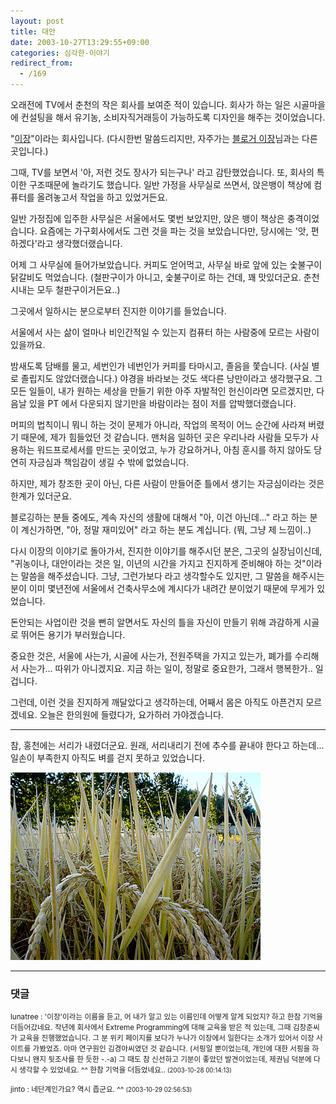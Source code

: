 ```yaml
---
layout: post
title: 대안
date: 2003-10-27T13:29:55+09:00
categories: 심각한-이야기
redirect_from:
  - /169
---
```


오래전에 TV에서 춘천의 작은 회사를 보여준 적이 있습니다. 회사가 하는 일은 시골마을에 컨설팅을 해서 유기농, 소비자직거래등이 가능하도록 디자인을 해주는 것이었습니다.

"<a href="http://www.e-jang.net" target=bb>이장</a>"이라는 회사입니다. (다시한번 말씀드리지만, 자주가는 <a href="http://ejang.new21.org/blog/b2/" target=bb>블로거 이장</a>님과는 다른 곳입니다.)

그때, TV를 보면서 '아, 저런 것도 장사가 되는구나' 라고 감탄했었습니다. 또, 회사의 특이한 구조때문에 놀라기도 했습니다. 일반 가정을 사무실로 쓰면서, 앉은뱅이 책상에 컴퓨터를 올려놓고서 작업을 하고 있었거든요.

일반 가정집에 입주한 사무실은 서울에서도 몇번 보았지만, 앉은 뱅이 책상은 충격이었습니다. 요즘에는 가구회사에서도 그런 것을 파는 것을 보았습니다만, 당시에는 '앗, 편하겠다'라고 생각했더랬습니다.

어제 그 사무실에 들어가보았습니다. 커피도 얻어먹고, 사무실 바로 앞에 있는 숯불구이 닭갈비도 먹었습니다. (철판구이가 아니고, 숯불구이로 하는 건데, 꽤 맛있더군요. 춘천시내는 모두 철판구이거든요..)

그곳에서 일하시는 분으로부터 진지한 이야기를 들었습니다.

서울에서 사는 삶이 얼마나 비인간적일 수 있는지 컴퓨터 하는 사람중에 모르는 사람이 있을까요.

밤새도록 담배를 물고, 세번인가 네번인가 커피를 타마시고, 졸음을 쫓습니다. (사실 별로 졸립지도 않았더랬습니다.) 야경을 바라보는 것도 색다른 낭만이라고 생각했구요. 그 모든 일들이, 내가 원하는 세상을 만들기 위한 아주 자발적인 헌신이라면 모르겠지만, 다음날 있을 PT 에서 다운되지 않기만을 바람이라는 점이 저를 압박했더랬습니다.

머피의 법칙이니 뭐니 하는 것이 문제가 아니라, 작업의 목적이 어느 순간에 사라져 버렸기 때문에, 제가 힘들었던 것 같습니다. 맨처음 일하던 곳은 우리나라 사람들 모두가 사용하는 워드프로세서를 만드는 곳이었고, 누가 강요하거나, 아침 훈시를 하지 않아도 당연히 자긍심과 책임감이 생길 수 밖에 없었습니다.

하지만, 제가 창조한 곳이 아닌, 다른 사람이 만들어준 틀에서 생기는 자긍심이라는 것은 한계가 있더군요.

블로깅하는 분들 중에도, 계속 자신의 생활에 대해서 "아, 이건 아닌데..." 라고 하는 분이 계신가하면, "아, 정말 재미있어" 라고 하는 분도 계십니다. (뭐, 그냥 제 느낌이..)

다시 이장의 이야기로 돌아가서, 진지한 이야기를 해주시던 분은, 그곳의 실장님이신데, "귀농이나, 대안이라는 것은 일, 이년의 시간을 가지고 진지하게 준비해야 하는 것"이라는 말씀을 해주셨습니다. 그냥, 그런가보다 라고 생각할수도 있지만, 그 말씀을 해주시는 분이 이미 몇년전에 서울에서 건축사무소에 계시다가 내려간 분이었기 때문에 무게가 있었습니다.

돈안되는 사업이란 것을 뻔히 알면서도 자신의 틀을 자신이 만들기 위해 과감하게 시골로 뛰어든 용기가 부러웠습니다.

중요한 것은, 서울에 사는가, 시골에 사는가, 전원주택을 가지고 있는가, 폐가를 수리해서 사는가... 따위가 아니겠지요. 지금 하는 일이, 정말로 중요한가, 그래서 행복한가.. 일겁니다.

그런데, 이런 것을 진지하게 깨달았다고 생각하는데, 어째서 몸은 아직도 아픈건지 모르겠네요. 오늘은 한의원에 들렸다가, 요가하러 가야겠습니다.

---

참, 홍천에는 서리가 내렸더군요. 원래, 서리내리기 전에 추수를 끝내야 한다고 하는데... 일손이 부족한지 아직도 벼를 걷지 못하고 있었습니다.

![ ](/assets/media/logs_archives_DSC02293.jpg)

* * *

### 댓글



<!--- cmt:377 --->
<!--- mail: --->
<!--- parent:0 --->

<small>lunatree : '이장'이라는 이름을 듣고, 어 내가 알고 있는 이름인데 어떻게 알게 되었지? 하고 한참 기억을 더듬어갔네요.  작년에 회사에서 Extreme Programming에 대해 교육을 받은 적 있는데, 그때 김창준씨가 교육을 진행했었습니다.  그 분 위키 페이지를 보다가 누나가 이장에서 일한다는 소개가 있어서 이장 사이트를 가봤었죠. 아마 연구원인 김경아씨였던 것 같습니다. (서핑일 뿐이었는데, 개인에 대한 서핑을 하다보니 왠지 뒷조사를 한 듯한 -.-a)  그 때도 참 신선하고 기분이 좋았던 발견이었는데, 제권님 덕분에 다시 생각할 수 있었네요. ^^ 한참 기억을 더듬었네요.. <small>(2003-10-28 00:14:13)</small></small>


<!--- cmt:378 --->
<!--- mail: --->
<!--- parent:0 --->

<small>jinto : 네단계인가요? 역시 좁군요. ^^ <small>(2003-10-29 02:56:53)</small></small>

